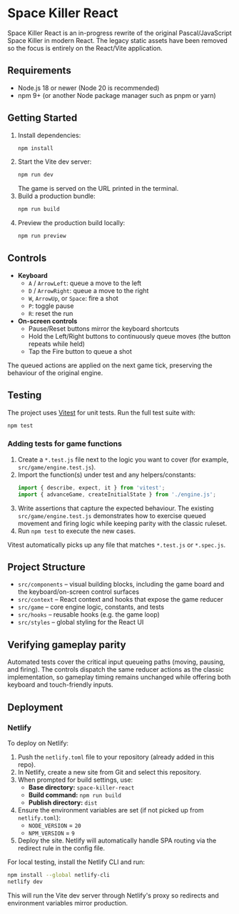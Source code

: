 ﻿# Space Killer React

Space Killer React is an in-progress rewrite of the original Pascal/JavaScript Space Killer in modern React. The legacy static assets have been removed so the focus is entirely on the React/Vite application.

## Requirements

- Node.js 18 or newer (Node 20 is recommended)
- npm 9+ (or another Node package manager such as pnpm or yarn)

## Getting Started

1. Install dependencies:
   ```bash
   npm install
   ```
2. Start the Vite dev server:
   ```bash
   npm run dev
   ```
   The game is served on the URL printed in the terminal.
3. Build a production bundle:
   ```bash
   npm run build
   ```
4. Preview the production build locally:
   ```bash
   npm run preview
   ```

## Controls

- **Keyboard**
  - `A` / `ArrowLeft`: queue a move to the left
  - `D` / `ArrowRight`: queue a move to the right
  - `W`, `ArrowUp`, or `Space`: fire a shot
  - `P`: toggle pause
  - `R`: reset the run
- **On-screen controls**
  - Pause/Reset buttons mirror the keyboard shortcuts
  - Hold the Left/Right buttons to continuously queue moves (the button repeats while held)
  - Tap the Fire button to queue a shot

The queued actions are applied on the next game tick, preserving the behaviour of the original engine.

## Testing

The project uses [Vitest](https://vitest.dev/) for unit tests. Run the full test suite with:

```bash
npm test
```

### Adding tests for game functions

1. Create a `*.test.js` file next to the logic you want to cover (for example, `src/game/engine.test.js`).
2. Import the function(s) under test and any helpers/constants:
   ```javascript
   import { describe, expect, it } from 'vitest';
   import { advanceGame, createInitialState } from './engine.js';
   ```
3. Write assertions that capture the expected behaviour. The existing `src/game/engine.test.js` demonstrates how to exercise queued movement and firing logic while keeping parity with the classic ruleset.
4. Run `npm test` to execute the new cases.

Vitest automatically picks up any file that matches `*.test.js` or `*.spec.js`.

## Project Structure

- `src/components` – visual building blocks, including the game board and the keyboard/on-screen control surfaces
- `src/context` – React context and hooks that expose the game reducer
- `src/game` – core engine logic, constants, and tests
- `src/hooks` – reusable hooks (e.g. the game loop)
- `src/styles` – global styling for the React UI

## Verifying gameplay parity

Automated tests cover the critical input queueing paths (moving, pausing, and firing). The controls dispatch the same reducer actions as the classic implementation, so gameplay timing remains unchanged while offering both keyboard and touch-friendly inputs.

## Deployment

### Netlify

To deploy on Netlify:

1. Push the `netlify.toml` file to your repository (already added in this repo).
2. In Netlify, create a new site from Git and select this repository.
3. When prompted for build settings, use:
   - **Base directory:** `space-killer-react`
   - **Build command:** `npm run build`
   - **Publish directory:** `dist`
4. Ensure the environment variables are set (if not picked up from `netlify.toml`):
   - `NODE_VERSION` = `20`
   - `NPM_VERSION` = `9`
5. Deploy the site. Netlify will automatically handle SPA routing via the redirect rule in the config file.

For local testing, install the Netlify CLI and run:

```bash
npm install --global netlify-cli
netlify dev
```

This will run the Vite dev server through Netlify's proxy so redirects and environment variables mirror production.

